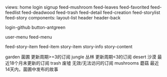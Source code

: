 views:
    home
    login
    signup
    feed-mushroom
    feed-leaves
    feed-favorited
    feed-feedlist
    feed-deadwood
    feed-trash
    feed-detail
    feed-creation
    feed-storylist
    feed-story
components:
layout-list
header
header-back

login-github
button-antgreen

user-menu
feed-menu

feed-story-item
feed-item
story-item
story-info
story-content

garden 菌圃    更新周期>=3的订阅
jungle 丛林    更新周期<3的订阅
desert 沙漠    最近18个月未更新的订阅
trash  废墟    无效/无法访问的订阅
mushrooms 蘑菇    最近14天内，菌圃中发布的故事



